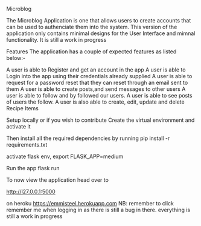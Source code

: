 Microblog

The Microblog Application is one that allows users to create accounts that can be used to authenciate them into the system. This version of the application only contains minimal designs for the User Interface and mimnal functionality. It is still a work in progress

Features
The application has a couple of expected features as listed below:-

A user is able to Register and get an account in the app
A user is able to Login into the app using their credentials already supplied
A user is able to request for a password reset that they can reset through an email sent to them
A user is able to create posts,and send messages to other users
A user is able to follow and by followed our users.
A user is able to see posts of users the follow.
A user is also able to create, edit, update and delete Recipe Items


Setup locally or if you wish to contribute
Create the virtual environment and activate it


Then install all the required dependencies by running
pip install -r requirements.txt

activate flask env, 
export FLASK_APP=medium

Run the app
flask run

To now view the application head over to

http://l27.0.0.1:5000

on heroku https://emmisteel.herokuapp.com 
NB: remember to click remember me when logging in as there is still a bug in there. everything is still a work in progress